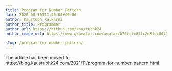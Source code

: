 ```yaml
---
title: Program for Number Pattern
date: 2020-08-16T11:46:00+00:00
author: Kaustubh Kulkarni
author_title: Programmer
author_url: https://github.com/kaustubhk24
author_image_url: https://www.gravatar.com/avatar/b76fcfc82fc2e8fdc8075636f1735f61?s=200

slug: /program-for-number-pattern/
---
```

The article has been moved to https://blog.kaustubhk24.com/2021/11/program-for-number-pattern.html